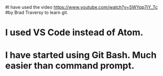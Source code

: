 #I have used the video https://www.youtube.com/watch?v=SWYqp7iY_Tc
#by Brad Traversy to learn git.
# I used VS Code instead of Atom.
# I have started using Git Bash. Much easier than command prompt.